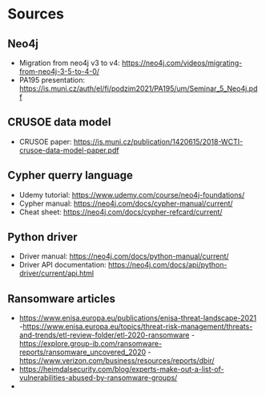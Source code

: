 # Sources

## Neo4j
- Migration from neo4j v3 to v4: https://neo4j.com/videos/migrating-from-neo4j-3-5-to-4-0/
- PA195 presentation: https://is.muni.cz/auth/el/fi/podzim2021/PA195/um/Seminar_5_Neo4j.pdf

## CRUSOE data model
- CRUSOE paper: https://is.muni.cz/publication/1420615/2018-WCTI-crusoe-data-model-paper.pdf

## Cypher querry language
- Udemy tutorial: https://www.udemy.com/course/neo4j-foundations/
- Cypher manual: https://neo4j.com/docs/cypher-manual/current/
- Cheat sheet: https://neo4j.com/docs/cypher-refcard/current/

## Python driver
- Driver manual: https://neo4j.com/docs/python-manual/current/
- Driver API documentation: https://neo4j.com/docs/api/python-driver/current/api.html

## Ransomware articles
- https://www.enisa.europa.eu/publications/enisa-threat-landscape-2021
-https://www.enisa.europa.eu/topics/threat-risk-management/threats-and-trends/etl-review-folder/etl-2020-ransomware
-https://explore.group-ib.com/ransomware-reports/ransomware_uncovered_2020
-https://www.verizon.com/business/resources/reports/dbir/
- https://heimdalsecurity.com/blog/experts-make-out-a-list-of-vulnerabilities-abused-by-ransomware-groups/
- 